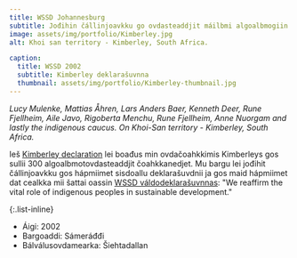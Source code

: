 ```yaml
---
title: WSSD Johannesburg
subtitle: Jođihin čállinjoavkku go ovdasteaddjit máilbmi algoalbmogiin ovttas hápmiimet Kimberley deklarašuvnna.
image: assets/img/portfolio/Kimberley.jpg
alt: Khoi san territory - Kimberley, South Africa.

caption:
  title: WSSD 2002
  subtitle: Kimberley deklarašuvnna
  thumbnail: assets/img/portfolio/Kimberley-thumbnail.jpg
---
```

*Lucy Mulenke, Mattias Åhren, Lars Anders Baer, Kenneth Deer, Rune Fjellheim, Aile Javo, Rigoberta Menchu, Rune Fjellheim, Anne Nuorgam and lastly the indigenous caucus. On Khoi-San territory - Kimberley, South Africa.*


Ieš [Kimberley declaration](https://www.dialoguebetweennations.com/IR/english/KariOcaKimberley/KimberleyDeclaration.htm) lei boađus min ovdačoahkkimis Kimberleys gos sullii 300 algoalbmotovdasteaddjit čoahkkanedjet. Mu bargu lei jođihit čállinjoavkku gos hápmiimet sisdoallu deklarašuvdnii ja gos maid hápmiimet dat cealkka mii šattai oassin [WSSD váldodeklarašuvnnas](https://www.un.org/esa/sustdev/documents/WSSD_POI_PD/English/POI_PD.htm): "We reaffirm the vital role of indigenous peoples in sustainable development."

{:.list-inline}
- Áigi: 2002
- Bargoaddi: Sámeráđđi
- Bálválusovdamearka: Šiehtadallan

